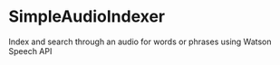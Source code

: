 # SimpleAudioIndexer
Index and search through an audio for words or phrases using Watson Speech API

